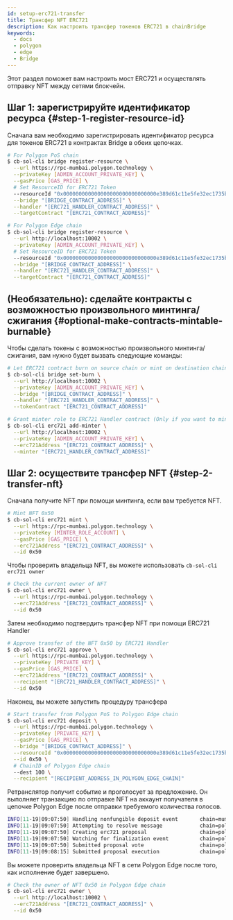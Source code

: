 ```yaml
---
id: setup-erc721-transfer
title: Трансфер NFT ERC721
description: Как настроить трансфер токенов ERC721 в chainBridge
keywords:
  - docs
  - polygon
  - edge
  - Bridge
---
```


Этот раздел поможет вам настроить мост ERC721 и осуществлять отправку NFT между сетями блокчейн.

## Шаг 1: зарегистрируйте идентификатор ресурса {#step-1-register-resource-id}

Сначала вам необходимо зарегистрировать идентификатор ресурса для токенов ERC721 в контрактах Bridge в обеих цепочках.

```bash
# For Polygon PoS chain
$ cb-sol-cli bridge register-resource \
  --url https://rpc-mumbai.polygon.technology \
  --privateKey [ADMIN_ACCOUNT_PRIVATE_KEY] \
  --gasPrice [GAS_PRICE] \
  # Set ResourceID for ERC721 Token
  --resourceId "0x000000000000000000000000000000e389d61c11e5fe32ec1735b3cd38c69501" \
  --bridge "[BRIDGE_CONTRACT_ADDRESS]" \
  --handler "[ERC721_HANDLER_CONTRACT_ADDRESS]" \
  --targetContract "[ERC721_CONTRACT_ADDRESS]"

# For Polygon Edge chain
$ cb-sol-cli bridge register-resource \
  --url http://localhost:10002 \
  --privateKey [ADMIN_ACCOUNT_PRIVATE_KEY] \
  # Set ResourceID for ERC721 Token
  --resourceId "0x000000000000000000000000000000e389d61c11e5fe32ec1735b3cd38c69501" \
  --bridge "[BRIDGE_CONTRACT_ADDRESS]" \
  --handler "[ERC721_HANDLER_CONTRACT_ADDRESS]" \
  --targetContract "[ERC721_CONTRACT_ADDRESS]"
```

## (Необязательно): сделайте контракты с возможностью произвольного минтинга/сжигания {#optional-make-contracts-mintable-burnable}

Чтобы сделать токены с возможностью произвольного минтинга/сжигания, вам нужно будет вызвать следующие команды:

```bash
# Let ERC721 contract burn on source chain or mint on destination chain
$ cb-sol-cli bridge set-burn \
  --url http://localhost:10002 \
  --privateKey [ADMIN_ACCOUNT_PRIVATE_KEY] \
  --bridge "[BRIDGE_CONTRACT_ADDRESS]" \
  --handler "[ERC721_HANDLER_CONTRACT_ADDRESS]" \
  --tokenContract "[ERC721_CONTRACT_ADDRESS]"

# Grant minter role to ERC721 Handler contract (Only if you want to mint)
$ cb-sol-cli erc721 add-minter \
  --url http://localhost:10002 \
  --privateKey [ADMIN_ACCOUNT_PRIVATE_KEY] \
  --erc721Address "[ERC721_CONTRACT_ADDRESS]" \
  --minter "[ERC721_HANDLER_CONTRACT_ADDRESS]"
```

## Шаг 2: осуществите трансфер NFT {#step-2-transfer-nft}

Сначала получите NFT при помощи минтинга, если вам требуется NFT.

```bash
# Mint NFT 0x50
$ cb-sol-cli erc721 mint \
  --url https://rpc-mumbai.polygon.technology \
  --privateKey [MINTER_ROLE_ACCOUNT] \
  --gasPrice [GAS_PRICE] \
  --erc721Address "[ERC721_CONTRACT_ADDRESS]" \
  --id 0x50
```

Чтобы проверить владельца NFT, вы можете использовать `cb-sol-cli erc721 owner`

```bash
# Check the current owner of NFT
$ cb-sol-cli erc721 owner \
  --url https://rpc-mumbai.polygon.technology \
  --erc721Address "[ERC721_CONTRACT_ADDRESS]" \
  --id 0x50
```

Затем необходимо подтвердить трансфер NFT при помощи ERC721 Handler

```bash
# Approve transfer of the NFT 0x50 by ERC721 Handler
$ cb-sol-cli erc721 approve \
  --url https://rpc-mumbai.polygon.technology \
  --privateKey [PRIVATE_KEY] \
  --gasPrice [GAS_PRICE] \
  --erc721Address "[ERC721_CONTRACT_ADDRESS]" \
  --recipient "[ERC721_HANDLER_CONTRACT_ADDRESS]" \
  --id 0x50
```

Наконец, вы можете запустить процедуру трансфера

```bash
# Start transfer from Polygon PoS to Polygon Edge chain
$ cb-sol-cli erc721 deposit \
  --url https://rpc-mumbai.polygon.technology \
  --privateKey [PRIVATE_KEY] \
  --gasPrice [GAS_PRICE] \
  --bridge "[BRIDGE_CONTRACT_ADDRESS]" \
  --resourceId "0x000000000000000000000000000000e389d61c11e5fe32ec1735b3cd38c69501" \
  --id 0x50 \
  # ChainID of Polygon Edge chain
  --dest 100 \
  --recipient "[RECIPIENT_ADDRESS_IN_POLYGON_EDGE_CHAIN]"
```

Ретранслятор получит событие и проголосует за предложение. Он выполняет транзакцию по отправке NFT на аккаунт получателя в цепочке Polygon Edge после отправки требуемого количества голосов.

```bash
INFO[11-19|09:07:50] Handling nonfungible deposit event       chain=mumbai
INFO[11-19|09:07:50] Attempting to resolve message            chain=polygon-edge type=NonFungibleTransfer src=99 dst=100 nonce=2 rId=000000000000000000000000000000e389d61c11e5fe32ec1735b3cd38c69501
INFO[11-19|09:07:50] Creating erc721 proposal                 chain=polygon-edge src=99 nonce=2
INFO[11-19|09:07:50] Watching for finalization event          chain=polygon-edge src=99 nonce=2
INFO[11-19|09:07:50] Submitted proposal vote                  chain=polygon-edge tx=0x58a22d84a08269ad2e8d52d8dc038621f1a21109d11c7b6e0d32d5bf21ea8505 src=99 depositNonce=2 gasPrice=1
INFO[11-19|09:08:15] Submitted proposal execution             chain=polygon-edge tx=0x57419844881a07531e31667c609421662d94d21d0709e64fb728138309267e68 src=99 dst=100 nonce=2 gasPrice=3
```

Вы можете проверить владельца NFT в сети Polygon Edge после того, как исполнение будет завершено.

```bash
# Check the owner of NFT 0x50 in Polygon Edge chain
$ cb-sol-cli erc721 owner \
  --url http://localhost:10002 \
  --erc721Address "[ERC721_CONTRACT_ADDRESS]" \
  --id 0x50
```
